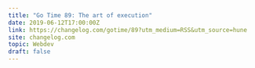 ```yaml
---
title: "Go Time 89: The art of execution"
date: 2019-06-12T17:00:00Z
link: https://changelog.com/gotime/89?utm_medium=RSS&utm_source=hune
site: changelog.com
topic: Webdev
draft: false
---
```

